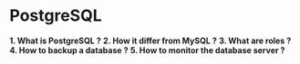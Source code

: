 # PostgreSQL

**1. What is PostgreSQL ?**
**2. How it differ from MySQL ?**
**3. What are roles ?**
**4. How to backup a database ?**
**5. How to monitor the database server ?**